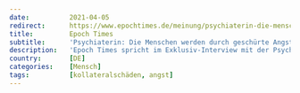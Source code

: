 ```yaml
---
date:          2021-04-05
redirect:      https://www.epochtimes.de/meinung/psychiaterin-die-menschen-werden-durch-geschuerte-angst-in-eine-hilflose-opferposition-gebracht-a3485081.html
title:         Epoch Times
subtitle:      'Psychiaterin: Die Menschen werden durch geschürte Angst in eine hilflose Opferposition gebracht'
description:   'Epoch Times spricht im Exklusiv-Interview mit der Psychiaterin Dr. Emilie Frigowitsch über das Thema Angst und das daraus resultierende Phänomen der gesellschaftlichen Spaltung. Die Ärztin gibt einen Einblick in den innerpsychischen Prozess der Gesellschaft, des Individuums, das Zurückfallen in eine hilflose Kind-Position jedes Einzelnen und wie es zu den Aggressionen und Konflikten kommt, die die Gesellschaft schwächen. Der mutige Blick nach Innen und eine Konfrontation mit der eigenen Angst wäre ein Weg raus aus der Opfermentalität und ein gesunder Schritt in Richtung Autonomie.'
country:       [DE]
categories:    [Mensch]
tags:          [kollateralschäden, angst]
---
```

